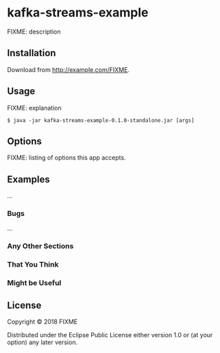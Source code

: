 # kafka-streams-example

FIXME: description

## Installation

Download from http://example.com/FIXME.

## Usage

FIXME: explanation

    $ java -jar kafka-streams-example-0.1.0-standalone.jar [args]

## Options

FIXME: listing of options this app accepts.

## Examples

...

### Bugs

...

### Any Other Sections
### That You Think
### Might be Useful

## License

Copyright © 2018 FIXME

Distributed under the Eclipse Public License either version 1.0 or (at
your option) any later version.
